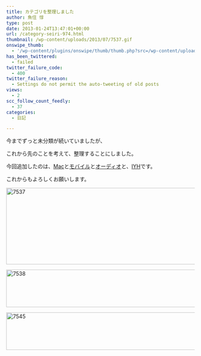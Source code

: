 ```yaml
---
title: カテゴリを整理しました
author: 魚住 惇
type: post
date: 2013-01-24T13:47:01+00:00
url: /category-seiri-974.html
thumbnail: /wp-content/uploads/2013/07/7537.gif
onswipe_thumb:
  - '/wp-content/plugins/onswipe/thumb/thumb.php?src=/wp-content/uploads/2013/01/7545.gif&amp;w=600&amp;h=800&amp;zc=1&amp;q=75&amp;f=0'
has_been_twittered:
  - failed
twitter_failure_code:
  - 400
twitter_failure_reason:
  - Settings do not permit the auto-tweeting of old posts
views:
  - 2
scc_follow_count_feedly:
  - 37
categories:
  - 日記

---
```

今までずっと未分類が続いていましたが、

これから先のことを考えて、整理することにしました。</p> 

今回追加したのは、<a rel="nofollow" href="http://192.168.11.200:8000/?cat=11">Mac</a>と<a rel="nofollow" href="http://192.168.11.200:8000/?cat=15">モバイル</a>と<a rel="nofollow" href="http://192.168.11.200:8000/?cat=14">オーディオ</a>と、<a rel="nofollow" href="http://192.168.11.200:8000/?cat=12">IYH</a>です。

これからもよろしくお願いします。</p> 

<img decoding="async" loading="lazy" title="7537.gif" src="/wp-content/uploads/2013/01/7537.gif" alt="7537" width="523" height="204" border="0" /> </p> 

<img decoding="async" loading="lazy" title="7538.gif" src="/wp-content/uploads/2013/01/7538.gif" alt="7538" width="537" height="100" border="0" /> </p> 

<img decoding="async" loading="lazy" title="7545.gif" src="/wp-content/uploads/2013/01/7545.gif" alt="7545" width="568" height="100" border="0" />